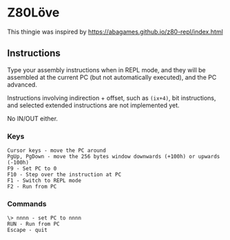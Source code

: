 # Z80Löve

This thingie was inspired by https://abagames.github.io/z80-repl/index.html

## Instructions

Type your assembly instructions when in REPL mode, and they will be assembled at the current PC (but not automatically executed), and the PC advanced.

Instructions involving indirection + offset, such as `(ix+4)`, bit instructions, and selected extended instructions are not implemented yet.

No IN/OUT either.

### Keys

    Cursor keys - move the PC around
    PgUp, PgDown - move the 256 bytes window downwards (+100h) or upwards (-100h)
    F9 - Set PC to 0
    F10 - Step over the instruction at PC
    F1 - Switch to REPL mode
    F2 - Run from PC

### Commands
    \> nnnn - set PC to nnnn
    RUN - Run from PC
    Escape - quit
